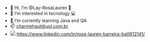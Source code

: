 - 👋 Hi, I’m @Lay-RosaLauren 🌹
- 👀 I’m interested in tecnology 💻
- 🌱 I’m currently learning Java and QA
- 📫 charmehaut@uol.com.br
- <img src="https://img.icons8.com/office/30/000000/linkedin.png"/> https://www.linkedin.com/in/rosa-lauren-barreira-ba0612141/

<!---
Lay-RosaLauren/Lay-RosaLauren is a ✨ special ✨ repository because its `README.md` (this file) appears on your GitHub profile.
You can click the Preview link to take a look at your changes.
--->

